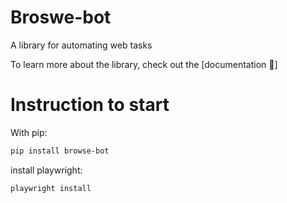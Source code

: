 # Broswe-bot

A library for automating web tasks

To learn more about the library, check out the [documentation 📕]

# Instruction to start

With pip:

```bash
pip install browse-bot
```

install playwright:

```bash
playwright install
```